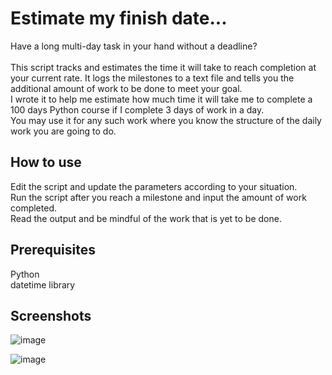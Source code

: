 # Estimate my finish date...

Have a long multi-day task in your hand without a deadline?<br><br>
This script tracks and estimates the time it will take to reach completion at your current rate. It logs the milestones to a text file and tells you the additional amount of work to be done to meet your goal.<br>
I wrote it to help me estimate how much time it will take me to complete a 100 days Python course if I complete 3 days of work in a day.<br>
You may use it for any such work where you know the structure of the daily work you are going to do.<br>

## How to use

Edit the script and update the parameters according to your situation.<br>
Run the script after you reach a milestone and input the amount of work completed. <br>
Read the output and be mindful of the work that is yet to be done.<br>

## Prerequisites

Python<br>
datetime library<br>

## Screenshots
![image](https://github.com/nitesh-19/Estimation_Script/assets/64160155/0a42cea5-2874-4db1-8c96-98acdfc01323)

![image](https://github.com/nitesh-19/Estimation_Script/assets/64160155/968d56e4-6851-452d-bf96-f9ee82d2bea7)
